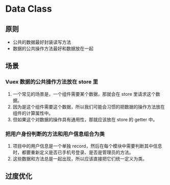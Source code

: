 # Data Class



## 原则
* 公共的数据最好封装读写方法
* 数据的公共操作方法最好和数据放在一起


## 场景
### Vuex 数据的公共操作方法放在 store 里
1. 一个常见的场景是，一个组件需要某个数据，那就会在 store 里请求这个数据。
2. 因为是这个组件需要这个数据，所以我们可能会习惯的把数据的操作方法放在组件的计算属性中。
3. 但如果这个对数据的操作具有通用性，那就应该放在 store 的 getter 中。

### 把用户身份判断的方法和用户信息组合为类
1. 项目中的用户信息是一个单独 record，然后在每个模块中需要判断其中信息时，都要重新定义是否已手机号登录、是否是管理员的方法。
2. 这些数据和方法总是一起出现，所以应该直接把它们统一定义为类。

## 过度优化

